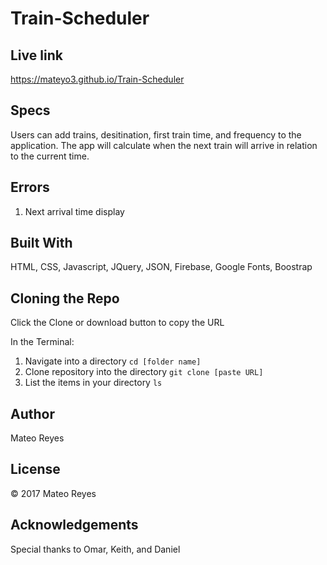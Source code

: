 # Train-Scheduler

## Live link
https://mateyo3.github.io/Train-Scheduler

## Specs
Users can add trains, desitination, first train time, and frequency to the application. The app will calculate when the next train will arrive in relation to the current time.

## Errors
1. Next arrival time display


## Built With
HTML, CSS, Javascript, JQuery, JSON, Firebase, Google Fonts, Boostrap


## Cloning the Repo
Click the Clone or download button to copy the URL

In the Terminal:
1. Navigate into a directory
`cd [folder name]`
2. Clone repository into the directory
`git clone [paste URL]`
3. List the items in your directory
`ls`


## Author
Mateo Reyes

## License
&copy; 2017 Mateo Reyes

## Acknowledgements
Special thanks to Omar, Keith, and Daniel